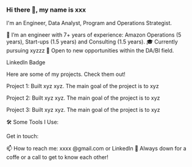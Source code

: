 
### Hi there 👋, my name is xxx

I'm an Engineer, Data Analyst, Program and Operations Strategist.

🔭 I’m an engineer with 7+ years of experience: Amazon Operations (5 years), Start-ups (1.5 years) and Consulting (1.5 years).
🎓 Currently pursuing xyzzz 
🔎 Open to new opportunities within the DA/BI field.

LinkedIn Badge



Here are some of my projects. Check them out!

Project 1: Built xyz xyz. The main goal of the project is to xyz

Project 2: Built xyz xyz. The main goal of the project is to xyz

Project 3: Built xyz xyz. The main goal of the project is to xyz


    


🛠 Some Tools I Use:

       

Get in touch:

📫 How to reach me: xxxx @gmail.com or LinkedIn
💬 Always down for a coffe or a call to get to know each other!


